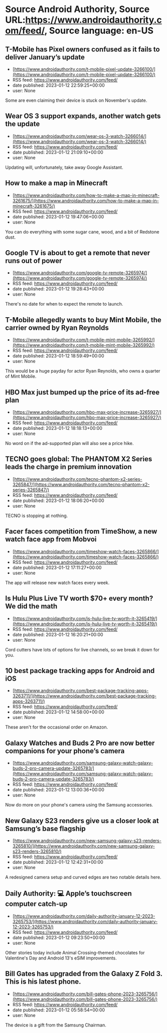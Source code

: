 # Source Android Authority, Source URL:https://www.androidauthority.com/feed/, Source language: en-US

## T-Mobile has Pixel owners confused as it fails to deliver January’s update
 - [https://www.androidauthority.com/t-mobile-pixel-update-3266100/](https://www.androidauthority.com/t-mobile-pixel-update-3266100/)
 - RSS feed: https://www.androidauthority.com/feed/
 - date published: 2023-01-12 22:59:25+00:00
 - user: None

Some are even claiming their device is stuck on November's update.

## Wear OS 3 support expands, another watch gets the update
 - [https://www.androidauthority.com/wear-os-3-watch-3266014/](https://www.androidauthority.com/wear-os-3-watch-3266014/)
 - RSS feed: https://www.androidauthority.com/feed/
 - date published: 2023-01-12 21:09:10+00:00
 - user: None

Updating will, unfortunately, take away Google Assistant.

## How to make a map in Minecraft
 - [https://www.androidauthority.com/how-to-make-a-map-in-minecraft-3261675/](https://www.androidauthority.com/how-to-make-a-map-in-minecraft-3261675/)
 - RSS feed: https://www.androidauthority.com/feed/
 - date published: 2023-01-12 19:47:06+00:00
 - user: None

You can do everything with some sugar cane, wood, and a bit of Redstone dust.

## Google TV is about to get a remote that never runs out of power
 - [https://www.androidauthority.com/google-tv-remote-3265974/](https://www.androidauthority.com/google-tv-remote-3265974/)
 - RSS feed: https://www.androidauthority.com/feed/
 - date published: 2023-01-12 19:28:43+00:00
 - user: None

There's no date for when to expect the remote to launch.

## T-Mobile allegedly wants to buy Mint Mobile, the carrier owned by Ryan Reynolds
 - [https://www.androidauthority.com/t-mobile-mint-mobile-3265992/](https://www.androidauthority.com/t-mobile-mint-mobile-3265992/)
 - RSS feed: https://www.androidauthority.com/feed/
 - date published: 2023-01-12 18:59:49+00:00
 - user: None

This would be a huge payday for actor Ryan Reynolds, who owns a quarter of Mint Mobile.

## HBO Max just bumped up the price of its ad-free plan
 - [https://www.androidauthority.com/hbo-max-price-increase-3265927/](https://www.androidauthority.com/hbo-max-price-increase-3265927/)
 - RSS feed: https://www.androidauthority.com/feed/
 - date published: 2023-01-12 18:18:13+00:00
 - user: None

No word on if the ad-supported plan will also see a price hike.

## TECNO goes global: The PHANTOM X2 Series leads the charge in premium innovation
 - [https://www.androidauthority.com/tecno-phantom-x2-series-3265847/](https://www.androidauthority.com/tecno-phantom-x2-series-3265847/)
 - RSS feed: https://www.androidauthority.com/feed/
 - date published: 2023-01-12 18:06:20+00:00
 - user: None

TECNO is stopping at nothing.

## Facer faces competition from TimeShow, a new watch face app from Mobvoi
 - [https://www.androidauthority.com/timeshow-watch-faces-3265866/](https://www.androidauthority.com/timeshow-watch-faces-3265866/)
 - RSS feed: https://www.androidauthority.com/feed/
 - date published: 2023-01-12 17:11:27+00:00
 - user: None

The app will release new watch faces every week.

## Is Hulu Plus Live TV worth $70+ every month? We did the math
 - [https://www.androidauthority.com/is-hulu-live-tv-worth-it-3265419/](https://www.androidauthority.com/is-hulu-live-tv-worth-it-3265419/)
 - RSS feed: https://www.androidauthority.com/feed/
 - date published: 2023-01-12 16:20:21+00:00
 - user: None

Cord cutters have lots of options for live channels, so we break it down for you.

## 10 best package tracking apps for Android and iOS
 - [https://www.androidauthority.com/best-package-tracking-apps-3263711/](https://www.androidauthority.com/best-package-tracking-apps-3263711/)
 - RSS feed: https://www.androidauthority.com/feed/
 - date published: 2023-01-12 14:58:00+00:00
 - user: None

These aren't for the occasional order on Amazon.

## Galaxy Watches and Buds 2 Pro are now better companions for your phone’s camera
 - [https://www.androidauthority.com/samsung-galaxy-watch-galaxy-buds-2-pro-camera-update-3265783/](https://www.androidauthority.com/samsung-galaxy-watch-galaxy-buds-2-pro-camera-update-3265783/)
 - RSS feed: https://www.androidauthority.com/feed/
 - date published: 2023-01-12 13:00:36+00:00
 - user: None

Now do more on your phone's camera using the Samsung accessories.

## New Galaxy S23 renders give us a closer look at Samsung’s base flagship
 - [https://www.androidauthority.com/new-samsung-galaxy-s23-renders-3265810/](https://www.androidauthority.com/new-samsung-galaxy-s23-renders-3265810/)
 - RSS feed: https://www.androidauthority.com/feed/
 - date published: 2023-01-12 12:42:31+00:00
 - user: None

A redesigned camera setup and curved edges are two notable details here.

## Daily Authority: 💻 Apple’s touchscreen computer catch-up
 - [https://www.androidauthority.com/daily-authority-january-12-2023-3265753/](https://www.androidauthority.com/daily-authority-january-12-2023-3265753/)
 - RSS feed: https://www.androidauthority.com/feed/
 - date published: 2023-01-12 09:23:50+00:00
 - user: None

Other stories today include Animal Crossing-themed chocolates for Valentine's Day and Android 13's eSIM improvements.

## Bill Gates has upgraded from the Galaxy Z Fold 3. This is his latest phone.
 - [https://www.androidauthority.com/bill-gates-phone-2023-3265756/](https://www.androidauthority.com/bill-gates-phone-2023-3265756/)
 - RSS feed: https://www.androidauthority.com/feed/
 - date published: 2023-01-12 05:58:54+00:00
 - user: None

The device is a gift from the Samsung Chairman.
